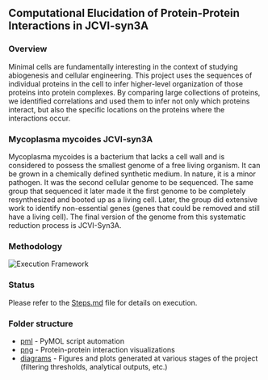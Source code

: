 ## Computational Elucidation of Protein-Protein Interactions in JCVI-syn3A

### Overview
Minimal cells are fundamentally interesting in the context of studying abiogenesis and cellular engineering. This project uses the sequences of individual proteins in the cell to infer higher-level organization of those proteins into protein complexes. By comparing large collections of proteins, we identified correlations and used them to infer not only which proteins interact, but also the specific locations on the proteins where the interactions occur.

### Mycoplasma mycoides JCVI-syn3A
Mycoplasma mycoides is a bacterium that lacks a cell wall and is considered to possess the smallest genome of a free living organism. It can be grown in a chemically defined synthetic medium. In nature, it is a minor pathogen. It was the second cellular genome to be sequenced. The same group that sequenced it later made it the first genome to be completely resynthesized and booted up as a living cell. Later, the group did extensive work to identify  non-essential genes (genes that could be removed and still have a living cell). The final version of the genome from this systematic reduction process is JCVI-Syn3A.

### Methodology 
![Execution Framework](./methodology.jpg?raw=true "Execution Framework")

### Status
Please refer to the [Steps.md](./Steps.md) file for details on execution.

### Folder structure
* [pml](./pml) - PyMOL script automation
* [png](./png) - Protein-protein interaction visualizations
* [diagrams](./diagrams) - Figures and plots generated at various stages of the project (filtering thresholds, analytical outputs, etc.)
